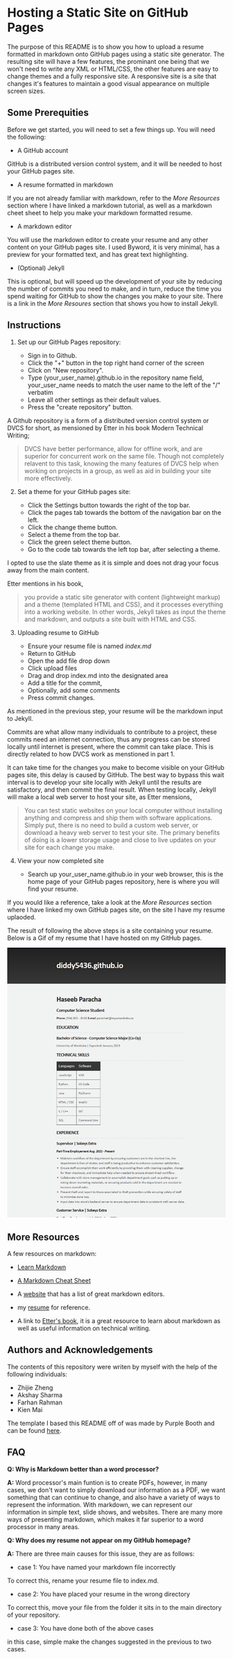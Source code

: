 # Hosting a Static Site on GitHub Pages

The purpose of this README is to show you how to upload a resume formatted in markdown onto GitHub pages using a static site generator. The resulting site will have a few features, the prominant one being that we won't need to write any XML or HTML/CSS, the other features are easy to change themes and a fully responsive site. A responsive site is a site that changes it's features to maintain a good visual appearance on multiple screen sizes.

## Some Prerequities

Before we get started, you will need to set a few things up. You will need the following:

- A GitHub account

GitHub is a distributed version control system, and it will be needed to host your GitHub pages site.

- A resume formatted in markdown

If you are not already familiar with markdown, refer to the _More Resources_ section where I have linked a markdown tutorial, as well as a markdown cheet sheet to help you make your markdown formatted resume.

- A markdown editor

You will use the markdown editor to create your resume and any other content on your GitHub pages site. I used Byword, it is very minimal, has a preview for your formatted text, and has great text highlighting.

- (Optional) Jekyll

This is optional, but will speed up the development of your site by reducing the number of commits you need to make, and in turn, reduce the time you spend waiting for GitHub to show the changes you make to your site. There is a link in the _More Resoures_ section that shows you how to install Jekyll.

## Instructions

1. Set up our GitHub Pages repository:

	- Sign in to Github. 
	- Click the "+" button in the top right hand corner of the screen
	- Click on "New repository".
	- Type (your_user_name).github.io in the repository name field, your_user_name needs to match the user name to the left of the "/" verbatim
	- Leave all other settings as their default values.
	- Press the "create repository" button.

A Github repository is a form of a distributed version control system or DVCS for short, as mensioned by Etter in his book Modern Technical Writing;
> DVCS have better performance, allow for offline work, and are superior for concurrent work on the same file.
Though not completely relavent to this task, knowing the many features of DVCS help when working on projects in a group, as well as aid in building your site more effectively.

2. Set a theme for your GitHub pages site:

	- Click the Settings button towards the right of the top bar.
	- Click the pages tab towards the bottom of the navigation bar on the left.
	- Click the change theme button.
	- Select a theme from the top bar.
	- Click the green select theme button.
	- Go to the code tab towards the left top bar, after selecting a theme.

I opted to use the slate theme as it is simple and does not drag your focus away from the main content.

Etter mentions in his book,
> you provide a static site generator with content (lightweight markup) and a theme (templated HTML and CSS), and it processes everything into a working website.
In other words, Jekyll takes as input the theme and markdown, and outputs a site built with HTML and CSS.

3. Uploading resume to GitHub

	- Ensure your resume file is named _index.md_
	- Return to GitHub
	- Open the add file drop down
	- Click upload files
	- Drag and drop index.md into the designated area
	- Add a title for the commit,
	- Optionally, add some comments
	- Press commit changes.

As mentioned in the previous step, your resume will be the markdown input to Jekyll.

Commits are what allow many individuals to contribute to a project, these commits need an internet connection, thus any progress can be stored locally until internet is present, where the commit can take place. This is directly related to how DVCS work as menstioned in part 1.

It can take time for the changes you make to become visible on your GitHub pages site, this delay is caused by GitHub. The best way to bypass this wait interval is to develop your site locally with Jekyll until the results are satisfactory, and then commit the final result. When testing locally, Jekyll will make a local web server to host your site, as Etter mensions,
> You can test static websites on your local computer without installing anything and compress and ship them with software applications.
Simply put, there is no need to build a custom web server, or download a heavy web server to test your site. The primary benefits of doing is a lower storage usage and close to live updates on your site for each change you make.

4. View your now completed site

	- Search up your_user_name.github.io in your web browser, this is the home page of your GitHub pages repository, here is where you will find your resume. 

If you would like a reference, take a look at the _More Resources_ section where I have linked my own GitHub pages site, on the site I have my resume uplaoded. 

The result of following the above steps is a site containing your resume. Below is a Gif of my resume that I have hosted on my GitHub pages.

![Gif of my resume](https://github.com/diddy5436/diddy5436.github.io/blob/main/Animation.gif)

## More Resources

A few resources on markdown:

- [Learn Markdown](https://www.markdowntutorial.com)
- [A Markdown Cheat Sheet](https://www.markdownguide.org/basic-syntax/)
- A [website](https://www.oberlo.ca/blog/markdown-editors) that has a list of great markdown editors.

- my [resume](https://diddy5436.github.io) for reference.

- A link to [Etter's book](https://www.amazon.ca/Modern-Technical-Writing-Introduction-Documentation-ebook/dp/B01A2QL9SS), it is a great resource to learn about markdown as well as useful information on technical writing.

## Authors and Acknowledgements

The contents of this repository were writen by myself with the help of the following individuals:

- Zhijie Zheng
- Akshay Sharma
- Farhan Rahman
- Kien Mai

The template I based this README off of was made by Purple Booth and can be found [here](https://github.com/PurpleBooth/a-good-readme-template).

## FAQ

**Q: Why is Markdown better than a word processor?**

**A:** Word processor's main funtion is to create PDFs, however, in many cases, we don't want to simply download our information as a PDF, we want something that can continue to change, and also have a variety of ways to represent the information. With markdown, we can represent our information in simple text, slide shows, and websites. There are many more ways of presenting markdown, which makes it far superior to a word processor in many areas.

**Q: Why does my resume not appear on my GitHub homepage?**

**A:** There are three main causes for this issue, they are as follows:
 
- case 1: You have named your markdown file incorrectly

To correct this, rename your resume file to index.md.

- case 2: You have placed your resume in the wrong directory

To correct this, move your file from the folder it sits in to the main directory of your repository.

- case 3: You have done both of the above cases

in this case, simple make the changes suggested in the previous to two cases.